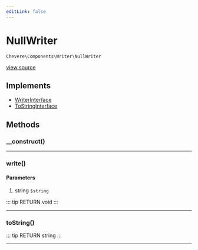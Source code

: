 ```yaml
---
editLink: false
---
```


# NullWriter

`Chevere\Components\Writer\NullWriter`

[view source](https://github.com/chevere/chevere/blob/master/src/Chevere/Components/Writer/NullWriter.php)

## Implements

- [WriterInterface](../../Interfaces/Writer/WriterInterface.md)
- [ToStringInterface](../../Interfaces/Common/ToStringInterface.md)

## Methods

### __construct()

---

### write()

#### Parameters

1. string `$string`

::: tip RETURN
void
:::

---

### toString()

::: tip RETURN
string
:::

---

